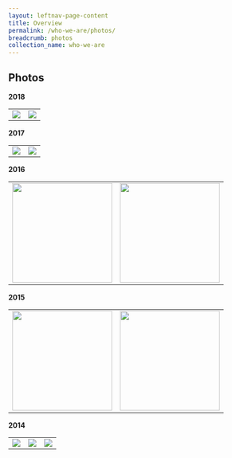 ```yaml
---
layout: leftnav-page-content
title: Overview
permalink: /who-we-are/photos/
breadcrumb: photos
collection_name: who-we-are
---
```


Photos
---
**2018**
<table>
<tr>
<td><img src="/images/sample/MACAD2018-03.jpg"></td>
<td><img src="/images/sample/P2M-Mediator-Appointment-Ceremony-P2-331.jpg"></td>
</tr>

</table>


**2017**
<table>
<tr>
<td><img src="/images/sample/MACAD2018-03.jpg"></td>
<td><img src="/images/sample/P2M-Mediator-Appointment-Ceremony-P2-331.jpg"></td>
</tr>

</table>


**2016**
<table>
<tr>
<td><img src="/images/sample/MACAD2018-03.jpg"  style="width:200px;height:200px;"></td>
<td><img src="/images/sample/P2M-Mediator-Appointment-Ceremony-P2-331.jpg"  style="width:200px;height:200px;"></td>
</tr>

</table>


**2015**
<table>
<tr>
<td><img src="/images/sample/MACAD2018-03.jpg"  style="width:200px;height:200px;"></td>
<td><img src="/images/sample/P2M-Mediator-Appointment-Ceremony-P2-331.jpg"  style="width:200px;height:200px;"></td>
</tr>

</table>

**2014**

<table>
<tr>
<td><img src="/images/sample/MACAD2018-03.jpg"></td>
<td><img src="/images/sample/P2M-Mediator-Appointment-Ceremony-P2-331.jpg"></td>
<td><img src="/images/sample/P2M-Mediator-Appointment-Ceremony-P2-331.jpg"></td>  
</tr>

</table>


